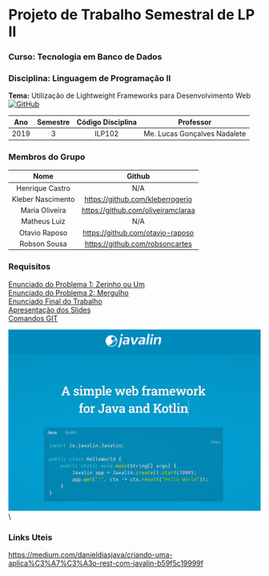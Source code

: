 # Projeto de Trabalho Semestral de LP II
### Curso: Tecnologia em Banco de Dados
### Disciplina: Linguagem de Programação II

**Tema:** Utilização de Lightweight Frameworks para Desenvolvimento Web \
[![GitHub](https://img.shields.io/github/license/robsoncartes/projeto-javalin?color=red)](https://img.shields.io/github/license/robsoncartes/projeto-javalin/blob/master/LICENSE.md)

|	**Ano**		|	**Semestre**	|	**Código Disciplina**	|		   **Professor**		|
|:-------------:|:-----------------:|:-------------------------:|:-----------------------------:|
| 	  2019 		|		 3			| 			ILP102			|  Me. Lucas Gonçalves Nadalete |

### Membros do Grupo

|		**Nome**    	|				**Github**            	|
|:--------------------:	|:---------------------------------:	|
| Henrique Castro  		| 					N/A 				|
| Kleber Nascimento 	| https://github.com/kleberrogerio  	|
| Maria Oliveira		| https://github.com/oliveiramclaraa 	|
| Matheus Luiz 			| 					N/A					|
| Otavio Raposo 		| https://github.com/otavio-raposo		|
| Robson Sousa 			| https://github.com/robsoncartes 		|

### Requisitos

[Enunciado do Problema 1: Zerinho ou Um](https://github.com/robsoncartes/projeto-javalin/blob/master/requisitos/a-zerinho-o-um/a-zerinho-ou-um.pdf) \
[Enunciado do Problema 2: Mergulho](https://github.com/robsoncartes/projeto-javalin/blob/master/requisitos/b-mergulho/b-mergulho.pdf) \
[Enunciado Final do Trabalho](https://github.com/robsoncartes/projeto-javalin/blob/master/requisitos/trabalho-final.pdf) \
[Apresentação dos Slides](https://github.com/robsoncartes/projeto-javalin/blob/master/apresentacao/JAVALIN-LP2.pdf) \
[Comandos GIT](https://github.com/robsoncartes/projeto-javalin/blob/master/material-apoio/GIT-COMMANDS.md)

![](apresentacao/javalin.png) \

### Links Uteis

https://medium.com/danieldiasjava/criando-uma-aplica%C3%A7%C3%A3o-rest-com-javalin-b59f5c19999f


